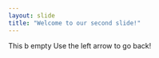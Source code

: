 ```yaml
---
layout: slide
title: "Welcome to our second slide!"
---
```

This b empty
Use the left arrow to go back!
